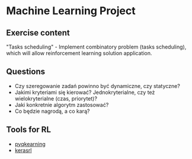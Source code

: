 # Machine Learning Project
## Exercise content
"Tasks scheduling" - Implement combinatory problem (tasks scheduling), which will allow reinforcement learning solution application.
## Questions
- Czy szeregowanie zadań powinno być dynamiczne, czy statyczne?
- Jakimi kryteriami się kierować? Jednokryterialne, czy też wielokryterialne (czas, priorytet)?
- Jaki konkretnie algorytm zastosować?
- Co będzie nagrodą, a co karą?
## Tools for RL
- [pyqkearning](https://code.accel-brain.com/Reinforcement-Learning/)
- [kerasrl](https://keras-rl.readthedocs.io/en/latest/)